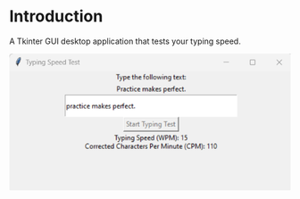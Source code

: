 # Introduction
 A Tkinter GUI desktop application that tests your typing speed.

 <div align='center'><img src='typingspeedappUI.png'/></div>
